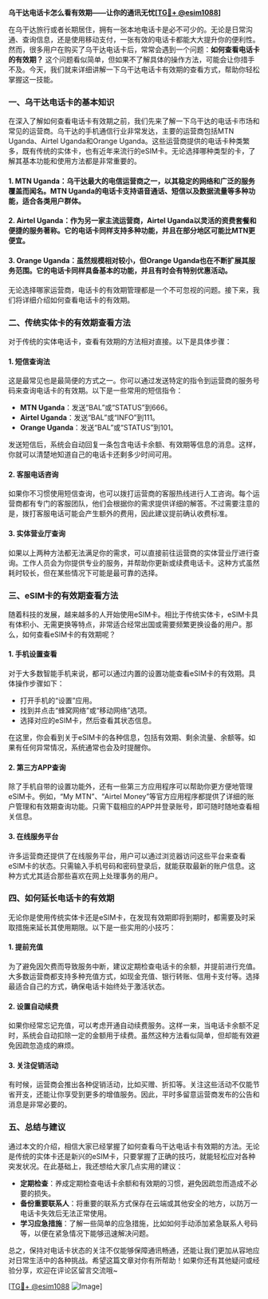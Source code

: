 **乌干达电话卡怎么看有效期——让你的通讯无忧[[TG💪+ @esim1088](https://t.me/s/esim1088)]**

在乌干达旅行或者长期居住，拥有一张本地电话卡是必不可少的。无论是日常沟通、查询信息，还是使用移动支付，一张有效的电话卡都能大大提升你的便利性。然而，很多用户在购买了乌干达电话卡后，常常会遇到一个问题：**如何查看电话卡的有效期？** 这个问题看似简单，但如果不了解具体的操作方法，可能会让你措手不及。今天，我们就来详细讲解一下乌干达电话卡有效期的查看方式，帮助你轻松掌握这一技能。

### 一、乌干达电话卡的基本知识

在深入了解如何查看电话卡有效期之前，我们先来了解一下乌干达的电话卡市场和常见的运营商。乌干达的手机通信行业非常发达，主要的运营商包括MTN Uganda、Airtel Uganda和Orange Uganda。这些运营商提供的电话卡种类繁多，既有传统的实体卡，也有近年来流行的eSIM卡。无论选择哪种类型的卡，了解其基本功能和使用方法都是非常重要的。

#### 1. MTN Uganda：乌干达最大的电信运营商之一，以其稳定的网络和广泛的服务覆盖而闻名。MTN Uganda的电话卡支持语音通话、短信以及数据流量等多种功能，适合各类用户群体。

#### 2. Airtel Uganda：作为另一家主流运营商，Airtel Uganda以灵活的资费套餐和便捷的服务著称。它的电话卡同样支持多种功能，并且在部分地区可能比MTN更便宜。

#### 3. Orange Uganda：虽然规模相对较小，但Orange Uganda也在不断扩展其服务范围。它的电话卡同样具备基本的功能，并且有时会有特别优惠活动。

无论选择哪家运营商，电话卡的有效期管理都是一个不可忽视的问题。接下来，我们将详细介绍如何查看电话卡的有效期。

### 二、传统实体卡的有效期查看方法

对于传统的实体电话卡，查看有效期的方法相对直接。以下是具体步骤：

#### 1. 短信查询法

这是最常见也是最简便的方式之一。你可以通过发送特定的指令到运营商的服务号码来查询电话卡的有效期。以下是一些常用的短信指令：

- **MTN Uganda**：发送“BAL”或“STATUS”到666。
- **Airtel Uganda**：发送“BAL”或“INFO”到111。
- **Orange Uganda**：发送“BAL”或“STATUS”到101。

发送短信后，系统会自动回复一条包含电话卡余额、有效期等信息的消息。这样，你就可以清楚地知道自己的电话卡还剩多少时间可用。

#### 2. 客服电话咨询

如果你不习惯使用短信查询，也可以拨打运营商的客服热线进行人工咨询。每个运营商都有专门的客服团队，他们会根据你的需求提供详细的解答。不过需要注意的是，拨打客服电话可能会产生额外的费用，因此建议提前确认收费标准。

#### 3. 实体营业厅查询

如果以上两种方法都无法满足你的需求，可以直接前往运营商的实体营业厅进行查询。工作人员会为你提供专业的服务，并帮助你更新或续费电话卡。这种方式虽然耗时较长，但在某些情况下可能是最可靠的选择。

### 三、eSIM卡的有效期查看方法

随着科技的发展，越来越多的人开始使用eSIM卡。相比于传统实体卡，eSIM卡具有体积小、无需更换等特点，非常适合经常出国或需要频繁更换设备的用户。那么，如何查看eSIM卡的有效期呢？

#### 1. 手机设置查看

对于大多数智能手机来说，都可以通过内置的设置功能查看eSIM卡的有效期。具体操作步骤如下：

- 打开手机的“设置”应用。
- 找到并点击“蜂窝网络”或“移动网络”选项。
- 选择对应的eSIM卡，然后查看其状态信息。

在这里，你会看到关于eSIM卡的各种信息，包括有效期、剩余流量、余额等。如果有任何异常情况，系统通常也会及时提醒你。

#### 2. 第三方APP查询

除了手机自带的设置功能外，还有一些第三方应用程序可以帮助你更方便地管理eSIM卡。例如，“My MTN”、“Airtel Money”等官方应用程序都提供了详细的账户管理和有效期查询功能。只需下载相应的APP并登录账号，即可随时随地查看相关信息。

#### 3. 在线服务平台

许多运营商还提供了在线服务平台，用户可以通过浏览器访问这些平台来查看eSIM卡的状态。只需输入手机号码和密码登录后，就能获取最新的账户信息。这种方式尤其适合那些喜欢在网上处理事务的用户。

### 四、如何延长电话卡的有效期

无论你是使用传统实体卡还是eSIM卡，在发现有效期即将到期时，都需要及时采取措施来延长其使用期限。以下是一些实用的小技巧：

#### 1. 提前充值

为了避免因欠费而导致服务中断，建议定期检查电话卡的余额，并提前进行充值。大多数运营商都支持多种充值方式，如现金充值、银行转账、信用卡支付等。选择最适合自己的方式，确保电话卡始终处于激活状态。

#### 2. 设置自动续费

如果你经常忘记充值，可以考虑开通自动续费服务。这样一来，当电话卡余额不足时，系统会自动扣除一定的金额用于续费。虽然这种方法看似简单，但却能有效避免因疏忽造成的麻烦。

#### 3. 关注促销活动

有时候，运营商会推出各种促销活动，比如买赠、折扣等。关注这些活动不仅能节省开支，还能让你享受到更多的增值服务。因此，平时多留意运营商发布的公告和消息是非常必要的。

### 五、总结与建议

通过本文的介绍，相信大家已经掌握了如何查看乌干达电话卡有效期的方法。无论是传统的实体卡还是新兴的eSIM卡，只要掌握了正确的技巧，就能轻松应对各种突发状况。在此基础上，我还想给大家几点实用的建议：

- **定期检查**：养成定期检查电话卡余额和有效期的习惯，避免因疏忽而造成不必要的损失。
- **备份重要联系人**：将重要的联系方式保存在云端或其他安全的地方，以防万一电话卡失效后无法正常使用。
- **学习应急措施**：了解一些简单的应急措施，比如如何手动添加紧急联系人号码等，以便在紧急情况下能够迅速解决问题。

总之，保持对电话卡状态的关注不仅能够保障通讯畅通，还能让我们更加从容地应对日常生活中的各种挑战。希望这篇文章对你有所帮助！如果你还有其他疑问或经验分享，欢迎在评论区留言交流哦~

[[TG💪+ @esim1088](https://t.me/s/esim1088) ![Image](https://i.postimg.cc/4NQfJmqS/Snipaste-2025-05-13-00-14-12.png)]